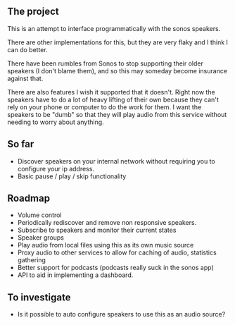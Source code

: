 ## The project

This is an attempt to interface programmatically with the sonos speakers.

There are other implementations for this, but they are very flaky and I think I can do better.

There have been rumbles from Sonos to stop supporting their older speakers (I don't blame them), and so this may someday become insurance against that.

There are also features I wish it supported that it doesn't.  Right now the speakers have to do a lot of heavy lifting of their own because they can't rely on your phone or computer to do the work for them.  I want the speakers to be "dumb" so that they will play audio from this service without needing to worry about anything.

## So far

* Discover speakers on your internal network without requiring you to configure your ip address.
* Basic pause / play / skip functionality

## Roadmap

* Volume control
* Periodically rediscover and remove non responsive speakers.
* Subscribe to speakers and monitor their current states
* Speaker groups
* Play audio from local files using this as its own music source
* Proxy audio to other services to allow for caching of audio, statistics gathering
* Better support for podcasts (podcasts really suck in the sonos app)
* API to aid in implementing a dashboard.

## To investigate

* Is it possible to auto configure speakers to use this as an audio source?
